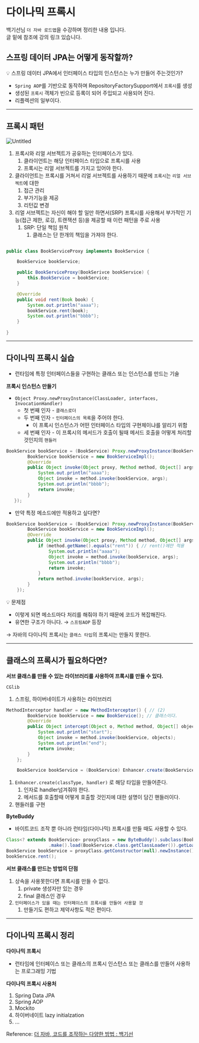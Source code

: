 # 다이나믹 프록시
백기선님 `더 자바 로드맵`을 수강하며 정리한 내용 입니다.  
글 밑에 참조에 강의 링크 있습니다.
## 스프링 데이터 JPA는 어떻게 동작할까?

<aside>
💡 스프링 데이터 JPA에서 인터페이스 타입의 인스턴스는 누가 만들어 주는것인가?

</aside>

- `Spring AOP`를 기반으로 동작하며 RepositoryFactorySupport에서 `프록시`를 생성
- 생성된 `프록시` 객체가 빈으로 등록이 되어 주입되고 사용되어 진다.
- 리플렉션의 일부이다.

---

## 프록시 패턴

![Untitled](https://user-images.githubusercontent.com/68279162/173196846-59b92156-7833-4664-8dbe-a5eb89a624b4.png)


1. 프록시와 리얼 서브젝트가 공유하는 인터페이스가 있다.
    1. 클라이언트는 해당 인터페이스 타입으로 프록시를 사용
    2. 프록시는 리얼 서브젝트를 가지고 있어야 한다.
2. 클라이언트는 프록시를 거쳐서 리얼 서브젝트를 사용하기 때문에 `프록시`는 `리얼 서브젝트`에 대한
    1. 접근 관리
    2. 부가기능을 제공
    3. 리턴값 변경
3. 리얼 서브젝트는 자신이 해야 할 일만 하면서(SRP) 프록시를 사용해서 부가적인 기능(접근 제한, 로깅, 트랜잭션 등)을 제공할 때 이런 패턴을 주로 사용
    1. SRP: 단일 책임 원칙
        1. 클래스는 단 한개의 책임을 가져야 한다.

```java

public class BookServiceProxy implements BookService {

	BookService bookService;

	public BookServiceProxy(BookSerivce bookService) {
		this.BookService = bookService;
	}	

	@Override
	public void rent(Book book) {
		System.out.println("aaaa");
		bookService.rent(book);
		System.out.println("bbbb");
	}
	
}
```

---

## 다이나믹 프록시 실습

- 런타임에 특정 인터페이스들을 구현하는 클래스 또는 인스턴스를 만드는 기술

**프록시 인스턴스 만들기**

- `Object Proxy.newProxyInstance(ClassLoader, interfaces, InvocationHandler)`
    - 첫 번째 인자 - `클래스로더`
    - 두 번째 인자 -  `인터페이스의 목록`을 주어야 한다.
        - 이 프록시 인스턴스가 어떤 인터페이스 타입의 구현체이냐를 알리기 위함
    - 세 번째 인자 - 이 프록시의 메서드가 호출이 될때 메서드 호출을 어떻게 처리할 것인지의 `핸들러`

```java
BookService bookService = (BookService) Proxy.newProxyInstance(BookService.class.getClassLoader(), new Class[]{BookService.class}, new InvocationHandler() {
        BookService bookService = new BookServiceImpl();
        @Override
        public Object invoke(Object proxy, Method method, Object[] args) throws Throwable {
            System.out.println("aaaa");
            Object invoke = method.invoke(bookService, args);
            System.out.println("bbbb");
            return invoke;
        }
   });
```

- 만약 특정 메소드에만 적용하고 싶다면?

```java
BookService bookService = (BookService) Proxy.newProxyInstance(BookService.class.getClassLoader(), new Class[]{BookService.class}, new InvocationHandler() {
        BookService bookService = new BookServiceImpl();
        @Override
        public Object invoke(Object proxy, Method method, Object[] args) throws Throwable {
            if (method.getName().equals("rent")) { // rent()에만 적용
                System.out.println("aaaa");
                Object invoke = method.invoke(bookService, args);
                System.out.println("bbbb");
                return invoke;
            }
            return method.invoke(bookService, args);
        }
    });
```

<aside>
💡 문제점

</aside>

- 이렇게 되면 메소드마다 처리를 해줘야 하기 때문에 코드가 복잡해진다.
- 유연한 구조가 아니다. → `스프링AOP` 등장

→ 자바의 다이나믹 프록시는 `클래스 타입`의 프록시는 만들지 못한다.

---

## 클래스의 프록시가 필요하다면?

**서브 클래스를 만들 수 있는 라이브러리를 사용하여 프록시를 만들 수 있다.**

`CGlib` 

1. 스프링, 하이버네이트가 사용하는 라이브러리

```java
MethodInterceptor handler = new MethodInterceptor() { // (2)
        BookService bookService = new BookService(); // 클래스이다.
        @Override
        public Object intercept(Object o, Method method, Object[] objects, MethodProxy methodProxy) throws Throwable {
            System.out.println("start");
            Object invoke = method.invoke(bookService, objects);
            System.out.println("end");
            return invoke;
        }
    };

    BookService bookService = (BookService) Enhancer.create(BookService.class, handler); // (1)
```

1. `Enhancer.create(classType, handler)` 로 해당 타입을 만들어준다.
    1. 인자로 handler넘겨줘야 한다.
    2. 메서드를 호출할때 어떻게 호출할 것인지에 대한 설명이 담긴 핸들러이다.
2. 핸들러를 구현

**ByteBuddy**

- 바이트코드 조작 뿐 아니라 런타임(다이나믹) 프록시를 만들 때도 사용할 수 있다.

```java
Class<? extends BookService> proxyClass = new ByteBuddy().subclass(BookService.class)
                .make().load(BookService.class.getClassLoader()).getLoaded();
BookService bookService = proxyClass.getConstructor(null).newInstance();
bookService.rent();
```

**서브 클래스를 만드는 방법의 단점**

1. 상속을 사용못한다면 프록시를 만들 수 없다.
    1. private 생성자만 있는 경우
    2. final 클래스인 경우
2. `인터페이스가 있을 때는 인터페이스의 프록시를 만들어 사용할 것`
    1. 만들기도 편하고 제약사항도 적은 편이다.

---

## 다이나믹 프록시 정리

**다이나믹 프록시**

- 런타임에 인터페이스 또는 클래스의 프록시 인스턴스 또는 클래스를 만들어 사용하는 프로그래밍 기법

**다이나믹 프록시 사용처**

1. Spring Data JPA
2. Spring AOP
3. Mockito
4. 하이버네이트 lazy initialzation
5. …

Reference:
[더 자바, 코드를 조작하는 다양한 방법 : 백기선](https://www.inflearn.com/course/the-java-code-manipulation/dashboard)   